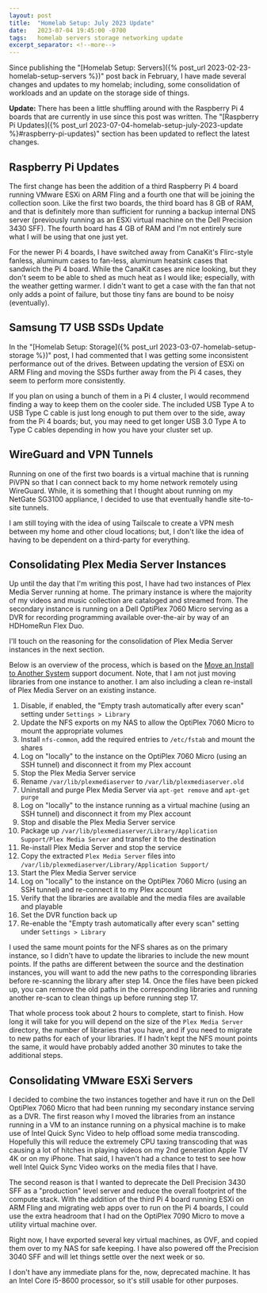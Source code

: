 ```yaml
---
layout: post
title:  "Homelab Setup: July 2023 Update"
date:   2023-07-04 19:45:00 -0700
tags:   homelab servers storage networking update
excerpt_separator: <!--more-->
---
```


Since publishing the "[Homelab Setup: Servers]({% post_url 2023-02-23-homelab-setup-servers %})" post back in February, I have made several changes and updates to my homelab; including, some consolidation of workloads and an update on the storage side of things.

**Update:** There has been a little shuffling around with the Raspberry Pi 4 boards that are currently in use since this post was written. The "[Raspberry Pi Updates]({% post_url 2023-07-04-homelab-setup-july-2023-update %}#raspberry-pi-updates)" section has been updated to reflect the latest changes.
<!--more-->

## Raspberry Pi Updates

The first change has been the addition of a third Raspberry Pi 4 board running VMware ESXi on ARM Fling and a fourth one that will be joining the collection soon. Like the first two boards, the third board has 8 GB of RAM, and that is definitely more than sufficient for running a backup internal DNS server (previously running as an ESXi virtual machine on the Dell Precision 3430 SFF). The fourth board has 4 GB of RAM and I'm not entirely sure what I will be using that one just yet.

For the newer Pi 4 boards, I have switched away from CanaKit's Flirc-style fanless, aluminum cases to fan-less, aluminum heatsink cases that sandwich the Pi 4 board. While the CanaKit cases are nice looking, but they don't seem to be able to shed as much heat as I would like; especially, with the weather getting warmer. I didn't want to get a case with the fan that not only adds a point of failure, but those tiny fans are bound to be noisy (eventually).

## Samsung T7 USB SSDs Update

In the "[Homelab Setup: Storage]({% post_url 2023-03-07-homelab-setup-storage %})" post, I had commented that I was getting some inconsistent performance out of the drives. Between updating the version of ESXi on ARM Fling and moving the SSDs further away from the Pi 4 cases, they seem to perform more consistently.

If you plan on using a bunch of them in a Pi 4 cluster, I would recommend finding a way to keep them on the cooler side. The included USB Type A to USB Type C cable is just long enough to put them over to the side, away from the Pi 4 boards; but, you may need to get longer USB 3.0 Type A to Type C cables depending in how you have your cluster set up.

## WireGuard and VPN Tunnels

Running on one of the first two boards is a virtual machine that is running PiVPN so that I can connect back to my home network remotely using WireGuard. While, it is something that I thought about running on my NetGate SG3100 appliance, I decided to use that eventually handle site-to-site tunnels.

I am still toying with the idea of using Tailscale to create a VPN mesh between my home and other cloud locations; but, I don't like the idea of having to be dependent on a third-party for everything.

## Consolidating Plex Media Server Instances

Up until the day that I'm writing this post, I have had two instances of Plex Media Server running at home. The primary instance is where the majority of my videos and music collection are cataloged and streamed from. The secondary instance is running on a Dell OptiPlex 7060 Micro serving as a DVR for recording programming available over-the-air by way of an HDHomeRun Flex Duo.

I'll touch on the reasoning for the consolidation of Plex Media Server instances in the next section.

Below is an overview of the process, which is based on the [Move an Install to Another System](https://support.plex.tv/articles/201370363-move-an-install-to-another-system/) support document. Note, that I am not just moving libraries from one instance to another. I am also including a clean re-install of Plex Media Server on an existing instance.

1. Disable, if enabled, the "Empty trash automatically after every scan" setting under `Settings > Library`
2. Update the NFS exports on my NAS to allow the OptiPlex 7060 Micro to mount the appropriate volumes
3. Install `nfs-common`, add the required entries to `/etc/fstab` and mount the shares
4. Log on "locally" to the instance on the OptiPlex 7060 Micro (using an SSH tunnel) and disconnect it from my Plex account
5. Stop the Plex Media Server service
6. Rename `/var/lib/plexmediaserver` to `/var/lib/plexmediaserver.old`
7. Uninstall and purge Plex Media Server via `apt-get remove` and `apt-get purge`
8. Log on "locally" to the instance running as a virtual machine (using an SSH tunnel) and disconnect it from my Plex account
9. Stop and disable the Plex Media Server service
10. Package up `/var/lib/plexmediaserver/Library/Application Support/Plex Media Server` and transfer it to the destination
11. Re-install Plex Media Server and stop the service
12. Copy the extracted `Plex Media Server` files into `/var/lib/plexmediaserver/Library/Application Support/`
13. Start the Plex Media Server service
14. Log on "locally" to the instance on the OptiPlex 7060 Micro (using an SSH tunnel) and re-connect it to my Plex account
15. Verify that the libraries are available and the media files are available and playable
16. Set the DVR function back up
17. Re-enable the "Empty trash automatically after every scan" setting under `Settings > Library`

I used the same mount points for the NFS shares as on the primary instance, so I didn't have to update the libraries to include the new mount points. If the paths are different between the source and the destination instances, you will want to add the new paths to the corresponding libraries before re-scanning the library after step 14. Once the files have been picked up, you can remove the old paths in the corresponding libraries and running another re-scan to clean things up before running step 17.

That whole process took about 2 hours to complete, start to finish. How long it will take for you will depend on the size of the `Plex Media Server` directory, the number of libraries that you have, and if you need to migrate to new paths for each of your libraries. If I hadn't kept the NFS mount points the same, it would have probably added another 30 minutes to take the additional steps.

## Consolidating VMware ESXi Servers

I decided to combine the two instances together and have it run on the Dell OptiPlex 7060 Micro that had been running my secondary instance serving as a DVR. The first reason why I moved the libraries from an instance running in a VM to an instance running on a physical machine is to make use of Intel Quick Sync Video to help offload some media transcoding. Hopefully this will reduce the extremely CPU taxing transcoding that was causing a lot of hitches in playing videos on my 2nd generation Apple TV 4K or on my iPhone. That said, I haven't had a chance to test to see how well Intel Quick Sync Video works on the media files that I have.

The second reason is that I wanted to deprecate the Dell Precision 3430 SFF as a "production" level server and reduce the overall footprint of the compute stack. With the addition of the third Pi 4 board running ESXi on ARM Fling and migrating web apps over to run on the Pi 4 boards, I could use the extra headroom that I had on the OptiPlex 7090 Micro to move a utility virtual machine over.

Right now, I have exported several key virtual machines, as OVF, and copied them over to my NAS for safe keeping. I have also powered off the Precision 3040 SFF and will let things settle over the next week or so.

I don't have any immediate plans for the, now, deprecated machine. It has an Intel Core i5-8600 processor, so it's still usable for other purposes.
